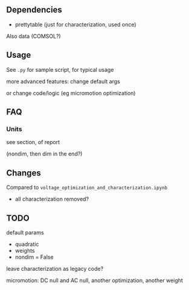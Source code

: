 ## Dependencies
- prettytable (just for characterization, used once)

Also data (COMSOL?)

## Usage
See `.py` for sample script, for typical usage

more advanced features: change default args

or change code/logic (eg micromotion optimization)



## FAQ

### Units
see section, of report

(nondim, then dim in the end?)

## Changes
Compared to `voltage_optimization_and_characterization.ipynb`
- all characterization removed?

## TODO

default params
- quadratic
- weights
- nondim = False

leave characterization as legacy code?

micromotion: DC null and AC null, another optimization, another weight

